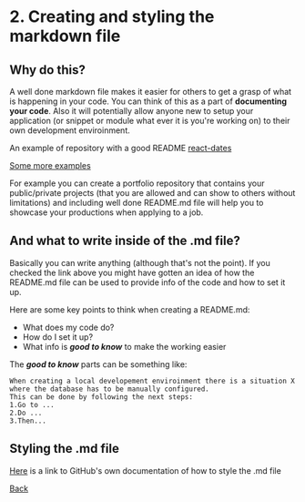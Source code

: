 # 2. Creating and styling the markdown file

## Why do this?

A well done markdown file makes it easier for others to get a grasp of what is happening in your code. You can think of this as a part of **documenting your code**. Also it will potentially allow anyone new to setup your application (or snippet or module what ever it is you're working on) to their own development enviroinment. 

An example of repository with a good README [react-dates](https://github.com/react-dates/react-dates)

[Some more examples](https://github.com/matiassingers/awesome-readme) 

For example you can create a portfolio repository that contains your public/private projects (that you are allowed and can show to others without limitations) and including well done README.md file will help you to showcase your productions when applying to a job.

## And what to write inside of the .md file? 

Basically you can write anything (although that's not the point). If you checked the link above you might have gotten an idea of how the README.md file can be used to provide info of the code and how to set it up. 

Here are some key points to think when creating a README.md:

- What does my code do?
- How do I set it up?
- What info is ***good to know*** to make the working easier 

The ***good to know*** parts can be something like:
``` 
When creating a local developement enviroinment there is a situation X where the database has to be manually configured. 
This can be done by following the next steps: 
1.Go to ... 
2.Do ... 
3.Then... 
```

## Styling the .md file

[Here](https://docs.github.com/en/get-started/writing-on-github/getting-started-with-writing-and-formatting-on-github/basic-writing-and-formatting-syntax) is a link to GitHub's own documentation of how to style the .md file

[Back](../../README.md)

